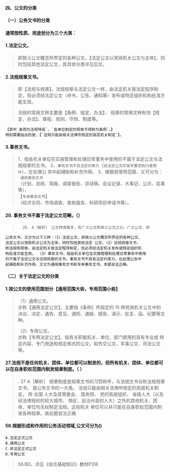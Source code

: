 #### 四、公文的分类
#### （一）公务文书的分类
#### 通常按性质、用途划分为三个大类：
#### 1.法定公文。
>   即狭义公文概念所界定的各种公文。【法定公文以党政机关公文为主体】，同
    时包括其他法定公文，其具体分类详见后文。
    
#### 2.法规规章文书。
>   即【法规与规章】。法规规章与法定公文一样，由法定机关按法定程序制
    定，但必须经法定公文（命令、公告、通知等）发布或特定组织机构批准方能生效。
    
>   法规的常用文种主要是【条例、规定、办法】，
>   规章的常用文种有怕【规定、办法】、章程、规则、守则、制度等。

    【其中`条例为法规特有`，`各单位制定的规章不得称为条例`。】
    特别需要指出的是，【`法规只能由相关法律所规定的高层机关制定`】。
    
#### 3.事务文书。
>   1、指各机关单位在实施管理和处理日常事务中使用的不属于法定公文与法规规章的文书。
    2、`事务文书不具法定约束力`（`经法定公文印发并要求执行者例外`），在处理公
    务中起辅助和补充作用。
    3、根据其使用范围，又可分为：    
   ` 通用事务文书`     
        （计划、总结、简报、调查报告、讲话稿、会议记录、大事记、公示、启事等）、   
    【`专用事务文书`】   
        （经济合同、市场调查、查账报告、科研项目申请书等）。  

#### 20. 事务文书不属于法定公文范畴。（）
>       20. A［解析］ 公文种类繁多，有广义公文和狭义公文之分。广义公文，即
    公务文书，又分为以下三种：（1）法定公文，即狭义公文概念所界定的各种公文。
    法定公文以党政机关公文为主体，同时包括其他法定 公文。（2）法规规章文书，
    即法规和规章，由法定机关按法定程序制定，但必须经法定机关发布或特定组织机
    构批准方能生效。 （3）事务文书，指各机关单位在实施管理和处理日常事务中使用
    的不属于法定公文与法规规章的文书。事务文书不具有法定约束力，在处理公务中
    起辅助和补充作用，又分为通用事务文书和专用事务文书。本题说法正确。

#### （二）关于法定公文的分类
#### 1.按公文的使用范围划分【通用范围大些，专用范围小些】
>   （1）通用公文。   
    亦称【通用法定公文】。主要指《条例》所规定的 15 种党政机关公文中的
    决议、决定、通告、意见、通知、通报、报告、请示、批复、函、纪要等文种。
    
>   （2）专用公文。  
    亦称【专用法定公文】。指有关职能机关、单位、部门使用的具有专业或
    特定内容、专门用途和规定格式的公文，如外交公文、军事公文、司法公文等。

#### 27.法规不是任何机关、团体、单位都可以制发的，但所有机关、团体、单位都可以在自身职权范围内制发规章制度。（ ）
>   . 27 A［解析］ 规章制度是规章文书的习惯称呼，与法规文书合称法规规章
    文书， 是公务文书的一大类。 法规只能由相关法律所规定的高层机关制定。 除 全国
    人大及其常委会、 国务院、 党的高层组织、 省级人大（以及经法律授权的较大城市、
    特区、自治州县的人大）之外的其他机关、团体、单位均无权制定法规。这些机关
    单位可以并只能在自身职权范围内制发各种规章。故此题说法正确
    
#### 56.根据形成和作用的公务活动领域,公文可分为()
    A.法定正式公文
    B.通用公文
    C.非法定正式公文
    D.专用公文
>   56.BD。详见《综合基础知识》教材P2I8

















